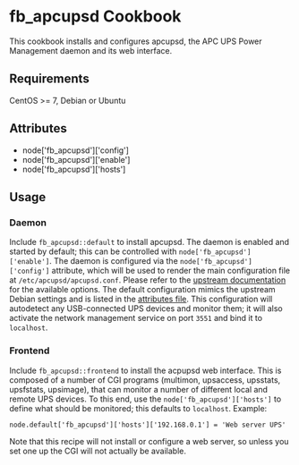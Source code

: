 fb_apcupsd Cookbook
====================
This cookbook installs and configures apcupsd, the APC UPS Power Management
daemon and its web interface.

Requirements
------------
CentOS >= 7, Debian or Ubuntu

Attributes
----------
* node['fb_apcupsd']['config']
* node['fb_apcupsd']['enable']
* node['fb_apcupsd']['hosts']

Usage
-----
### Daemon
Include `fb_apcupsd::default` to install apcupsd. The daemon is enabled and 
started by default; this can be controlled with `node['fb_apcupsd']['enable']`.
The daemon is configured via the `node['fb_apcupsd']['config']` attribute, 
which will be used to render the main configuration file at 
`/etc/apcupsd/apcupsd.conf`. Please refer to the 
[upstream documentation](http://www.apcupsd.org/manual/manual.html#configuration-directive-reference) 
for the available options. The default configuration mimics the upstream Debian
 settings and is listed in the [attributes file](attributes/default.rb). This 
configuration will autodetect any USB-connected UPS devices and monitor them; 
it will also activate the network management service on port `3551` and bind it
to `localhost`.

### Frontend
Include `fb_apcupsd::frontend` to install the acpupsd web interface. This is 
composed of a number of CGI programs (multimon, upsaccess, upsstats, upsfstats,
 upsimage), that can monitor a number of different local and remote UPS devices.
To this end, use the `node['fb_apcupsd']['hosts']` to define what should be 
monitored; this defaults to `localhost`. Example:

    node.default['fb_apcupsd']['hosts']['192.168.0.1'] = 'Web server UPS'

Note that this recipe will not install or configure a web server, so unless you
set one up the CGI will not actually be available.
